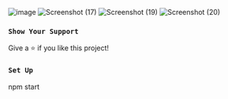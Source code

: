 ![image](https://github.com/MOHAMMADSHEHBAZ/Restaurant-Webpage/assets/121683891/1a8dda67-8344-444c-9735-b1a258ef0555)
![Screenshot (17)](https://github.com/MOHAMMADSHEHBAZ/Restaurant-Webpage/assets/121683891/034e9dd9-9db4-4233-8a44-a09994a2828a)
![Screenshot (19)](https://github.com/MOHAMMADSHEHBAZ/Restaurant-Webpage/assets/121683891/c8278d24-a25b-4d05-a79b-99780fde1a8b)
![Screenshot (20)](https://github.com/MOHAMMADSHEHBAZ/Restaurant-Webpage/assets/121683891/423498ff-175c-42b6-bcd6-49620a99be0b)

### `Show Your Support`
Give a ⭐ if you like this project!

### `Set Up`
npm start
